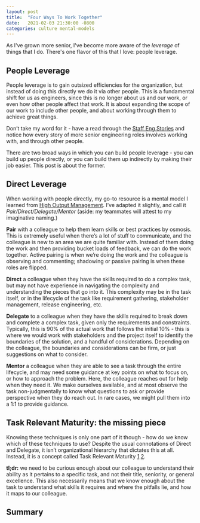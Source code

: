 ```yaml
---
layout: post
title:  "Four Ways To Work Together"
date:   2021-02-03 21:30:00 -0800
categories: culture mental-models
---
```

As I've grown more senior, I've become more aware of the _leverage_ of things that I do. There's one flavor of this that I love: people leverage.

## People Leverage
People leverage is to gain outsized efficiencies for the organization, but instead of doing this directly we do it via other people. This is a fundamental shift for us as engineers, since this is no longer about us and our work, or even how other people affect that work. It is about expanding the scope of our work to include other people, and about working through them to achieve great things.

Don’t take my word for it - have a read through the [Staff Eng Stories][staff-eng] and notice how every story of more senior engineering roles involves working with, and through other people.

There are two broad ways in which you can build people leverage - you can build up people directly, or you can build them up indirectly by making their job easier. This post is about the former.

## Direct Leverage
When working with people directly, my go-to resource is a mental model I learned from [High Output Management][high-output]. I’ve adapted it slightly, and call it _Pair/Direct/Delegate/Mentor_ (aside: my teammates will attest to my imaginative naming.)

**Pair** with a colleague to help them learn skills or best practices by osmosis. This is extremely useful when there’s a lot of stuff to communicate, and the colleague is new to an area we are quite familiar with. Instead of them doing the work and then providing bucket loads of feedback, we can do the work together. Active pairing is when we’re doing the work and the colleague is observing and commenting; shadowing or passive pairing is when these roles are flipped.

**Direct** a colleague when they have the skills required to do a complex task, but may not have experience in navigating the complexity and understanding the pieces that go into it. This complexity may be in the task itself, or in the lifecycle of the task like requirement gathering, stakeholder management, release engineering, etc.

**Delegate** to a colleague when they have the skills required to break down and complete a complex task, given only the requirements and constraints. Typically, this is 90% of the actual work that follows the initial 10% - this is where we would work with stakeholders and the project itself to identify the boundaries of the solution, and a handful of considerations. Depending on the colleague, the boundaries and considerations can be firm, or just suggestions on what to consider.

**Mentor** a colleague when they are able to see a task through the entire lifecycle, and may need some guidance at key points on what to focus on, or how to approach the problem. Here, the colleague reaches out for help when they need it. We make ourselves available, and at most observe the task non-judgmentally to know what questions to ask or provide perspective when they do reach out. In rare cases, we might pull them into a 1:1 to provide guidance.

## Task Relevant Maturity: the missing piece
Knowing these techniques is only one part of it though - how do we know which of these techniques to use? Despite the usual connotations of Direct and Delegate, it isn’t organizational hierarchy that dictates this at all. Instead, it is a concept called Task Relevant Maturity [1][trm-1] [2][trm-2]. 

**tl;dr:** we need to be curious enough about our colleague to understand their ability as it pertains to a specific task, and not their title, seniority, or general excellence. This also necessarily means that we know enough about the task to understand what skills it requires and where the pitfalls lie, and how it maps to our colleague.


## Summary

<!-- References -->
[staff-eng]: https://staffeng.com/stories/
[high-output]: https://www.amazon.com/High-Output-Management-Andrew-Grove/dp/0679762884
[trm-1]: https://getlighthouse.com/blog/management-concept/
[trm-2]: https://medium.com/@ameet/task-relevant-maturity-aff122fb535f

